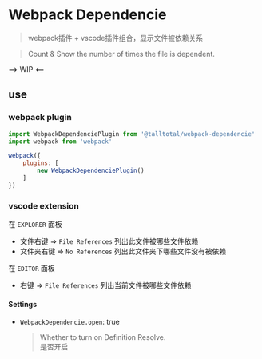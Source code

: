 # Webpack Dependencie
> webpack插件 + vscode插件组合，显示文件被依赖关系

> Count & Show the number of times the file is dependent.

==> WIP <==

## use


### webpack plugin

```js
import WebpackDependenciePlugin from '@talltotal/webpack-dependencie'
import webpack from 'webpack'

webpack({
    plugins: [
        new WebpackDependenciePlugin()
    ]
})
```

### vscode extension

在 `EXPLORER` 面板
- 文件右键 => `File References` 列出此文件被哪些文件依赖
- 文件夹右键 => `No References` 列出此文件夹下哪些文件没有被依赖

在 `EDITOR` 面板
- 右键 => `File References` 列出当前文件被哪些文件依赖

#### Settings

* `WebpackDependencie.open`: true 
    > Whether to turn on Definition Resolve.<br/>
    > 是否开启

